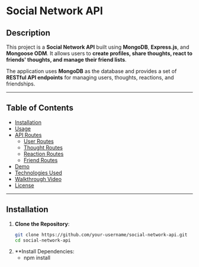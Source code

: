 # **Social Network API**

## **Description**
This project is a **Social Network API** built using **MongoDB**, **Express.js**, and **Mongoose ODM**. It allows users to **create profiles, share thoughts, react to friends' thoughts, and manage their friend lists**.

The application uses **MongoDB** as the database and provides a set of **RESTful API endpoints** for managing users, thoughts, reactions, and friendships.

---

## **Table of Contents**
- [Installation](#installation)
- [Usage](#usage)
- [API Routes](#api-routes)
  - [User Routes](#user-routes)
  - [Thought Routes](#thought-routes)
  - [Reaction Routes](#reaction-routes)
  - [Friend Routes](#friend-routes)
- [Demo](#demo)
- [Technologies Used](#technologies-used)
- [Walkthrough Video](#walkthrough-video)
- [License](#license)

---

## **Installation**
1. **Clone the Repository**:
   ```bash
   git clone https://github.com/your-username/social-network-api.git
   cd social-network-api

2. **Install Dependencies:
      - npm install
